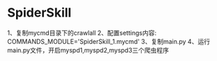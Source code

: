# SpiderSkill
1、复制mycmd目录下的crawlall
2、配置settings内容: COMMANDS_MODULE='SpiderSkill_1.mycmd'
3、复制main.py
4、运行main.py文件，开启myspd1,myspd2,myspd3三个爬虫程序